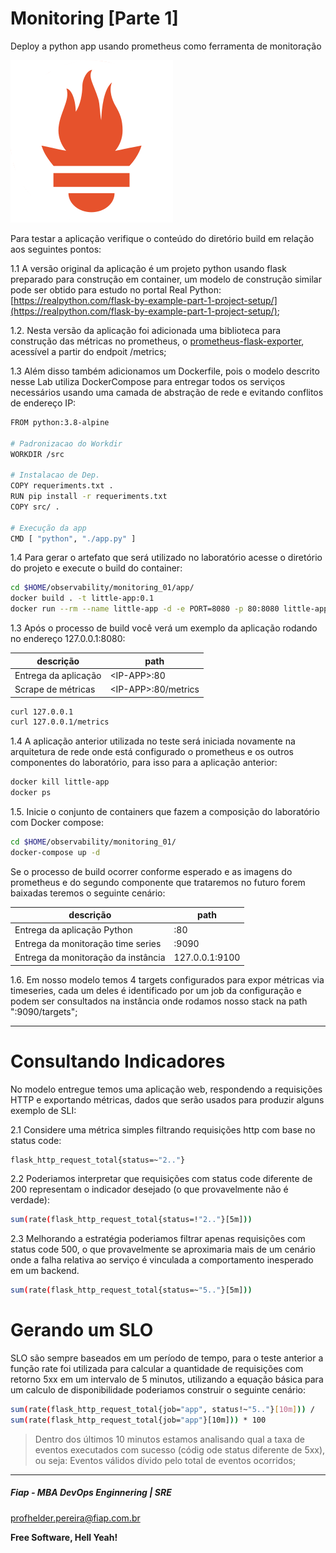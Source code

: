 # Monitoring [Parte 1]
Deploy a python app usando prometheus como ferramenta de monitoração

![alt tag](https://raw.githubusercontent.com/FiapDevOps/observability/f8ccc0419face4b2b99aea68536d21551c699bc7/img-src/prometheus_logo.png)


Para testar a aplicação verifique o conteúdo do diretório build em relação aos seguintes pontos:

1.1 A versão original da aplicação é um projeto python usando flask preparado para construção em container, um modelo de construção similar pode ser obtido para estudo no portal Real Python: [https://realpython.com/flask-by-example-part-1-project-setup/](https://realpython.com/flask-by-example-part-1-project-setup/);


1.2. Nesta versão da aplicação foi adicionada uma biblioteca para construção das métricas no prometheus, o [prometheus-flask-exporter](https://pypi.org/project/prometheus-flask-exporter/), acessível a partir do endpoit /metrics;

1.3 Além disso também adicionamos um Dockerfile, pois o modelo descrito nesse Lab utiliza DockerCompose para entregar todos os serviços necessários usando uma camada de abstração de rede e evitando conflitos de endereço IP:

```sh
FROM python:3.8-alpine

# Padronizacao do Workdir
WORKDIR /src

# Instalacao de Dep.
COPY requeriments.txt .
RUN pip install -r requeriments.txt
COPY src/ .

# Execução da app
CMD [ "python", "./app.py" ]
```

1.4 Para gerar o artefato que será utilizado no laboratório acesse o diretório do projeto e execute o build do container:

```sh
cd $HOME/observability/monitoring_01/app/
docker build . -t little-app:0.1
docker run --rm --name little-app -d -e PORT=8080 -p 80:8080 little-app:0.1
```

1.3 Após o processo de build você verá um exemplo da aplicação rodando no endereço 127.0.0.1:8080:

| descrição                       | path                              |
|---------------------------------|-----------------------------------|
| Entrega da aplicação            | \<IP-APP>:80                     |
| Scrape de métricas              | \<IP-APP>:80/metrics             |

```sh
curl 127.0.0.1
curl 127.0.0.1/metrics
```

1.4 A aplicação anterior utilizada no teste será iniciada novamente na arquitetura de rede onde está configurado o prometheus e os outros componentes do laboratório, para isso para a aplicação anterior:

```sh
docker kill little-app
docker ps
```

1.5. Inicie o conjunto de containers que fazem a composição do laboratório com Docker compose:

```sh
cd $HOME/observability/monitoring_01/
docker-compose up -d
```

Se o processo de build ocorrer conforme esperado e as imagens do prometheus e do segundo componente que trataremos no futuro forem baixadas teremos o seguinte cenário:

| descrição                            | path                              |
|--------------------------------------|-----------------------------------|
| Entrega da aplicação Python          | <IP-APP>:80                       |
| Entrega da monitoração time series   | <IP-APP>:9090                     |
| Entrega da monitoração da instância  | 127.0.0.1:9100                    |


1.6. Em nosso modelo temos 4 targets configurados para expor métricas via timeseries, cada um deles é identificado por um job da configuração e podem ser consultados na instância onde rodamos nosso stack na path ":9090/targets";

---

# Consultando Indicadores

No modelo entregue temos uma aplicação web, respondendo a requisições HTTP e exportando métricas, dados que serão usados para produzir alguns exemplo de SLI:

2.1 Considere uma métrica simples filtrando requisições http com base no status code:

```sh
flask_http_request_total{status=~"2.."}
```

2.2 Poderiamos interpretar que requisições com status code diferente de 200 representam o indicador desejado (o que provavelmente não é verdade):

```sh
sum(rate(flask_http_request_total{status=!"2.."}[5m]))
```

2.3 Melhorando a estratégia poderiamos filtrar apenas requisições com status code 500, o que provavelmente se aproximaria mais de um cenário onde a falha relativa ao serviço é vinculada a comportamento inesperado em um backend.

```sh
sum(rate(flask_http_request_total{status=~"5.."}[5m]))
```

# Gerando um SLO

SLO são sempre baseados em um período de tempo, para o teste anterior a função rate foi utilizada para calcular a quantidade de requisições com retorno 5xx em um intervalo de 5 minutos, utilizando a equação básica para um calculo de disponibilidade poderiamos construir o seguinte cenário:

```sh
sum(rate(flask_http_request_total{job="app", status!~"5.."}[10m])) /  
sum(rate(flask_http_request_total{job="app"}[10m])) * 100
```

> Dentro dos últimos 10 minutos estamos analisando qual a taxa de eventos executados com sucesso (códig ode status diferente de 5xx), ou seja: Eventos válidos dívido pelo total de eventos ocorridos;

---
##### Fiap - MBA DevOps Enginnering | SRE
profhelder.pereira@fiap.com.br

**Free Software, Hell Yeah!**
